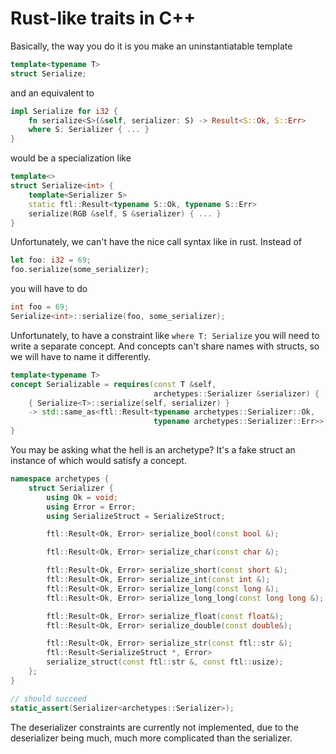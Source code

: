 # Rust-like traits in C++

Basically, the way you do it is you make an uninstantiatable template

```c++
template<typename T>
struct Serialize;
```

and an equivalent to

```rust
impl Serialize for i32 {
    fn serialize<S>(&self, serializer: S) -> Result<S::Ok, S::Err>
    where S: Serializer { ... }
}
```

would be a specialization like

```c++
template<>
struct Serialize<int> {
    template<Serializer S>
    static ftl::Result<typename S::Ok, typename S::Err>
    serialize(RGB &self, S &serializer) { ... }
}
```

Unfortunately, we can't have the nice call syntax like in rust.
Instead of

```rust
let foo: i32 = 69;
foo.serialize(some_serializer);
```

you will have to do

```c++
int foo = 69;
Serialize<int>::serialize(foo, some_serializer);
```

Unfortunately, to have a constraint like `where T: Serialize`
you will need to write a separate concept.
And concepts can't share names with structs,
so we will have to name it differently.

```c++
template<typename T>
concept Serializable = requires(const T &self,
                                archetypes::Serializer &serializer) {
    { Serialize<T>::serialize(self, serializer) }
    -> std::same_as<ftl::Result<typename archetypes::Serializer::Ok,
                                typename archetypes::Serializer::Err>>;
}
```

You may be asking what the hell is an archetype?
It's a fake struct an instance of which would satisfy a concept.

```c++
namespace archetypes {
    struct Serializer {
        using Ok = void;
        using Error = Error;
        using SerializeStruct = SerializeStruct;

        ftl::Result<Ok, Error> serialize_bool(const bool &);

        ftl::Result<Ok, Error> serialize_char(const char &);

        ftl::Result<Ok, Error> serialize_short(const short &);
        ftl::Result<Ok, Error> serialize_int(const int &);
        ftl::Result<Ok, Error> serialize_long(const long &);
        ftl::Result<Ok, Error> serialize_long_long(const long long &);

        ftl::Result<Ok, Error> serialize_float(const float&);
        ftl::Result<Ok, Error> serialize_double(const double&);

        ftl::Result<Ok, Error> serialize_str(const ftl::str &);
        ftl::Result<SerializeStruct *, Error>
        serialize_struct(const ftl::str &, const ftl::usize);
    };
}

// should succeed
static_assert(Serializer<archetypes::Serializer>);
```

The deserializer constraints are currently not implemented,
due to the deserializer being much, much more complicated than the serializer.

